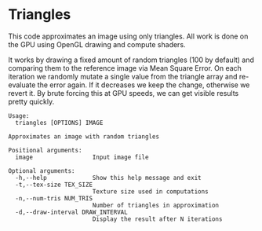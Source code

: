 # Triangles

This code approximates an image using only triangles. All work is done on the GPU using OpenGL drawing and compute shaders.

It works by drawing a fixed amount of random triangles (100 by default) and comparing them to the reference image via Mean Square Error. On each iteration we randomly mutate a single value from the triangle array and re-evaluate the error again. If it decreases we keep the change, otherwise we revert it. By brute forcing this at GPU speeds, we can get visible results pretty quickly.

```
Usage:
  triangles [OPTIONS] IMAGE

Approximates an image with random triangles

Positional arguments:
  image                 Input image file

Optional arguments:
  -h,--help             Show this help message and exit
  -t,--tex-size TEX_SIZE
                        Texture size used in computations
  -n,--num-tris NUM_TRIS
                        Number of triangles in approximation
  -d,--draw-interval DRAW_INTERVAL
                        Display the result after N iterations
```
